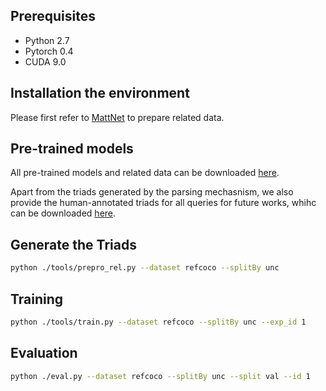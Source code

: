 ## Prerequisites

* Python 2.7
* Pytorch 0.4
* CUDA 9.0

## Installation the environment

Please first refer to [MattNet](https://github.com/insomnia94/MAttNet) to prepare related data. 

## Pre-trained models
All pre-trained models and related data can be downloaded [here](https://drive.google.com/drive/folders/16j1X5ldVeAxgU71pvXtW-yv6B2ABI8y5?usp=sharing). 

Apart from the triads generated by the parsing mechasnism, we also provide the human-annotated triads for all queries for future works, whihc can be downloaded [here](https://drive.google.com/drive/folders/1G3V0NaHnit7omephox_sXTUcedyoa_16?usp=sharing).

## Generate the Triads
```bash
python ./tools/prepro_rel.py --dataset refcoco --splitBy unc
```

## Training

```bash
python ./tools/train.py --dataset refcoco --splitBy unc --exp_id 1
```

## Evaluation

```bash
python ./eval.py --dataset refcoco --splitBy unc --split val --id 1
```
